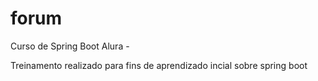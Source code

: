 # forum
Curso de Spring Boot Alura -

Treinamento realizado para fins de aprendizado incial sobre spring boot
